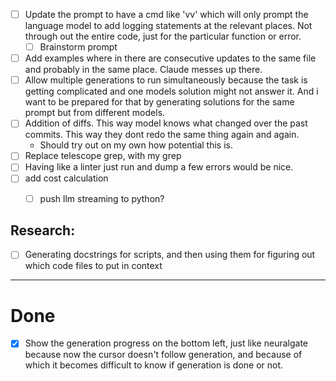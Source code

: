 - [ ] Update the prompt to have a cmd like 'vv' which will only prompt the language model to add logging statements at the relevant places. Not through out the entire code, just for the particular function or error.
    - [ ] Brainstorm prompt
- [ ] Add examples where in there are consecutive updates to the same file and probably in the same place. Claude messes up there.
- [ ] Allow multiple generations to run simultaneously because the task is getting complicated and one models solution might not answer it. And i want to be prepared for that by generating solutions for the same prompt but from different models. 
- [ ] Addition of diffs. This way model knows what changed over the past commits. This way they dont redo the same thing again and again.
    - Should try out on my own how potential this is.
- [ ] Replace telescope grep, with my grep
- [ ] Having like a linter just run and dump a few errors would be nice.  
- [ ] add cost calculation
    - [ ] push llm streaming to python? 


## Research:
- [ ] Generating docstrings for scripts, and then using them for figuring out which code files to put in context

---

# Done

- [x] Show the generation progress on the bottom left, just like neuralgate because now the cursor doesn't follow generation, and because of which it becomes difficult to know if generation is done or not.



